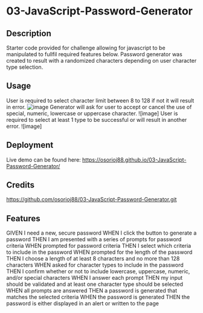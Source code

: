 # 03-JavaScript-Password-Generator

## Description

Starter code provided for challenge allowing for javascript to be manipulated to fullfil required features below.
Password generator was created to result with a randomized characters depending on user character type selection. 

## Usage

User is required to select character limit between 8 to 128 if not it will result in error.
![image](http://url/to/img.png)
Generator will ask for user to accept or cancel the use of special, numeric, lowercase or uppercase character. 
![image]
User is required to select at least 1 type to be successful or will result in another error.
![image]


## Deployment

Live demo can be found here:
https://osorioj88.github.io/03-JavaScript-Password-Generator/

## Credits

https://github.com/osorioj88/03-JavaScript-Password-Generator.git

## Features

GIVEN I need a new, secure password
WHEN I click the button to generate a password
THEN I am presented with a series of prompts for password criteria
WHEN prompted for password criteria
THEN I select which criteria to include in the password
WHEN prompted for the length of the password
THEN I choose a length of at least 8 characters and no more than 128 characters
WHEN asked for character types to include in the password
THEN I confirm whether or not to include lowercase, uppercase, numeric, and/or special characters
WHEN I answer each prompt
THEN my input should be validated and at least one character type should be selected
WHEN all prompts are answered
THEN a password is generated that matches the selected criteria
WHEN the password is generated
THEN the password is either displayed in an alert or written to the page

